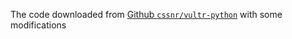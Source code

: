 The code downloaded from [Github `cssnr/vultr-python`](https://github.com/cssnr/vultr-python/blob/master/vultr.py) with some modifications
